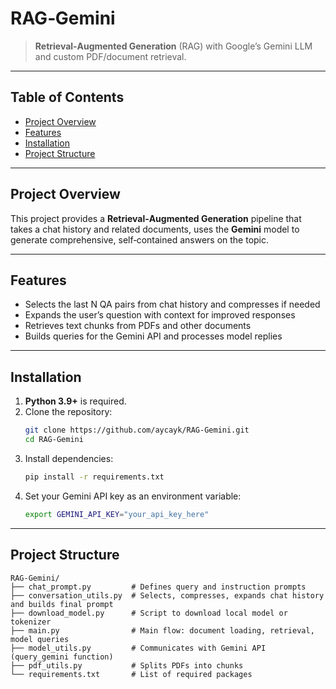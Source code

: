 # RAG‑Gemini

> **Retrieval‑Augmented Generation** (RAG) with Google’s Gemini LLM and custom PDF/document retrieval.

---

## Table of Contents

- [Project Overview](#project-overview)  
- [Features](#features)  
- [Installation](#installation)  
- [Project Structure](#Project-Structure)  
---

## Project Overview

This project provides a **Retrieval‑Augmented Generation** pipeline that takes a chat history and related documents, uses the **Gemini** model to generate comprehensive, self‑contained answers on the topic.

---

## Features

- Selects the last N QA pairs from chat history and compresses if needed  
- Expands the user’s question with context for improved responses  
- Retrieves text chunks from PDFs and other documents  
- Builds queries for the Gemini API and processes model replies  

---

## Installation

1. **Python 3.9+** is required.  
2. Clone the repository:  
   ```bash
   git clone https://github.com/aycayk/RAG-Gemini.git
   cd RAG-Gemini
3. Install dependencies:
   ```bash
   pip install -r requirements.txt
4. Set your Gemini API key as an environment variable:
     ```bash
   export GEMINI_API_KEY="your_api_key_here"

---

## Project Structure

```plain
RAG‑Gemini/
├── chat_prompt.py         # Defines query and instruction prompts
├── conversation_utils.py  # Selects, compresses, expands chat history and builds final prompt
├── download_model.py      # Script to download local model or tokenizer
├── main.py                # Main flow: document loading, retrieval, model queries
├── model_utils.py         # Communicates with Gemini API (query_gemini function)
├── pdf_utils.py           # Splits PDFs into chunks
└── requirements.txt       # List of required packages

